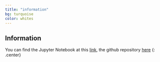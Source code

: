 ```yaml
---
title: "information"
bg: turquoise
color: whites
---
```


## Information

You can find the Jupyter Notebook at this [link](https://nbviewer.jupyter.org/github/carmignanivittorio/SocialGraphProject/blob/master/Introduction.ipynb), the github repository [here](https://github.com/carmignanivittorio/SocialGraphProject)
{: .center}
